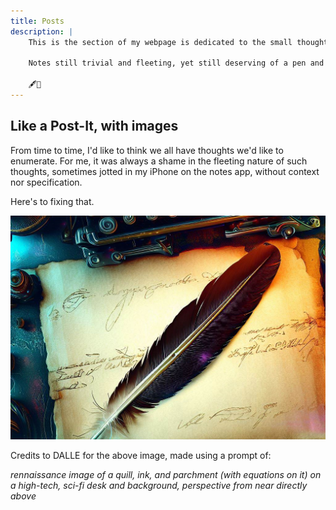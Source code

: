 ```yaml
---
title: Posts
description: |
    This is the section of my webpage is dedicated to the small thoughts in life

    Notes still trivial and fleeting, yet still deserving of a pen and paper

    🖋️📄
---
```


## Like a Post-It, with images

From time to time, I'd like to think we all have thoughts we'd like to enumerate. For me, it was always a shame in the fleeting nature of such thoughts, sometimes jotted in my iPhone on the notes app, without context nor specification. 

Here's to fixing that.

![Creativity](dalle-creativity.png)

Credits to DALLE for the above image, made using a prompt of:

*rennaissance image of a quill, ink, and parchment (with equations on it) on a high-tech, sci-fi desk and background, perspective from near directly above*